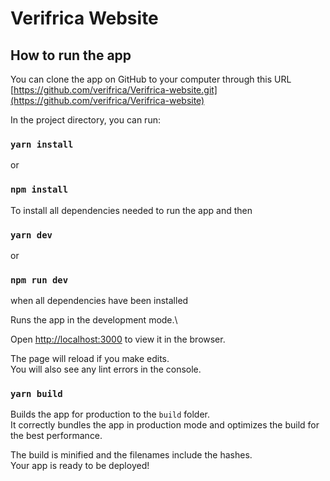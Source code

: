 # Verifrica Website

## How to run the app

You can clone the app on GitHub to your computer through this URL [https://github.com/verifrica/Verifrica-website.git](https://github.com/verifrica/Verifrica-website)

In the project directory, you can run:

### `yarn install`

or

### `npm install`


To install all dependencies needed to run the app and then

### `yarn dev`

or

### `npm run dev`

when all dependencies have been installed

Runs the app in the development mode.\

Open [http://localhost:3000](http://localhost:3000) to view it in the browser.

The page will reload if you make edits.\
You will also see any lint errors in the console.

### `yarn build`

Builds the app for production to the `build` folder.\
It correctly bundles the app in production mode and optimizes the build for the best performance.

The build is minified and the filenames include the hashes.\
Your app is ready to be deployed!
